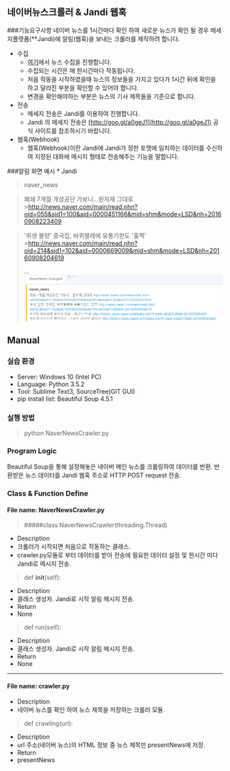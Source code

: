 ## 네이버뉴스크롤러 & Jandi 웹훅

###기능요구사항
네이버 뉴스를 1시간마다 확인 하여 새로운 뉴스가 확인 될 경우 메세지플랫폼(**Jandi)에 알림(웹훅)을 보내는 크롤러를 제작하려 합니다.
* 수집
    * [여기](http://news.naver.com/main/history/mainnews/index.nhn?date=2016-08-30&time=02:00)에서 뉴스 수집을 진행합니다.
    * 수집되는 시간은 매 한시간마다 작동됩니다.
    * 처음 작동을 시작하였을때 뉴스의 정보들을 가지고 있다가 1시간 뒤에 확인을 하고 달라진 부분을 확인할 수 있어야 합니다.
    * 변경을 확인해야하는 부분은 뉴스의 기사 제목들을 기준으로 합니다.
* 전송
    * 메세지 전송은 Jandi를 이용하여 진행합니다.
    * Jandi 의 메세지 전송은 [http://goo.gl/a0geJ1](http://goo.gl/a0geJ1) 공식 사이트를 참조하시기 바랍니다.
* 웹훅(Webhook)
    * 웹훅(Webhook)이란 Jandi에 Jandi가 정한 포맷에 일치하는 데이터를 수신하여 지정된 대화에 메시지 형태로 전송해주는 기능을 말합니다.

###알림 화면 예시
\* Jandi
>naver_news

>폐쇄 7개월 개성공단 가보니…원자재 그대로 >http://news.naver.com/main/read.nhn?oid=055&sid1=100&aid=0000451166&mid=shm&mode=LSD&nh=20160908223409

>'위생 불량' 중국집, 바퀴벌레에 유통기한도 '훌쩍' >http://news.naver.com/main/read.nhn?oid=214&sid1=102&aid=0000669009&mid=shm&mode=LSD&nh=20160908204619 
>
> ...
![qwerty](./Image_NaverNewsClawer_Example.png)

## Manual
### 실습 환경
* Server: Windows 10 (Intel PC)
* Language: Python 3.5.2
* Tool: Sublime Text3, SourceTree(GIT GUI)
* pip install list: Beautiful Soup 4.5.1

### 실행 방법
> python NaverNewsCrawler.py

### Program Logic
Beautiful Soup을 통해 설정해놓은 네이버 메인 뉴스를 크롤링하여 데이터를 반환.
반환받은 뉴스 데이터를 Jandi 웹훅 주소로 HTTP POST request 전송.

### Class & Function Define
#### File name: NaverNewsCrawler.py
>#####class NaverNewsCrawler(threading.Thread)
* Description
 * 크롤러가 시작되면 처음으로 작동하는 클래스.
 * crawler.py모듈로 부터 데이터를 받아 전송에 필요한 데이터 설정 및 한시간 마다 Jandi로 메시지 전송.

>def __init__(self):
* Description
 * 클래스 생성자. Jandi로 시작 알림 메시지 전송.
* Return
 * None

>def run(self):
* Description
 * 클래스 생성자. Jandi로 시작 알림 메시지 전송.
* Return
 * None

- - -
#### File name: crawler.py
* Description
 * 네이버 뉴스를 확인 하여 뉴스 제목을 저장하는 크롤러 모듈.

>def crawling(url):
* Description
 * url 주소(네이버 뉴스)의 HTML 정보 중 뉴스 제목만 presentNews에 저장.
* Return
 * presentNews
